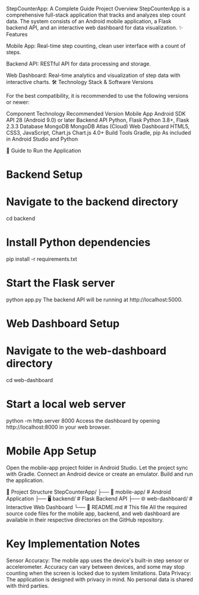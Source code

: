 StepCounterApp: A Complete Guide
Project Overview
StepCounterApp is a comprehensive full-stack application that tracks and analyzes step count data. The system consists of an Android mobile application, a Flask backend API, and an interactive web dashboard for data visualization.
✨ Features

Mobile App: Real-time step counting, clean user interface with a count of steps.

Backend API: RESTful API for data processing and storage.

Web Dashboard: Real-time analytics and visualization of step data with interactive charts.
🛠️ Technology Stack & Software Versions

For the best compatibility, it is recommended to use the following versions or newer:

Component	Technology	Recommended Version
Mobile App	Android SDK	API 28 (Android 9.0) or later
Backend API	Python, Flask	Python 3.8+, Flask 2.3.3
Database	MongoDB	MongoDB Atlas (Cloud)
Web Dashboard	HTML5, CSS3, JavaScript, Chart.js	Chart.js 4.0+
Build Tools	Gradle, pip	As included in Android Studio and Python

🚀 Guide to Run the Application

# Backend Setup

# Navigate to the backend directory
cd backend

# Install Python dependencies
pip install -r requirements.txt

# Start the Flask server
python app.py
The backend API will be running at http://localhost:5000.

# Web Dashboard Setup
# Navigate to the web-dashboard directory
cd web-dashboard

# Start a local web server
python -m http.server 8000
Access the dashboard by opening http://localhost:8000 in your web browser.

# Mobile App Setup

Open the mobile-app project folder in Android Studio.
Let the project sync with Gradle.
Connect an Android device or create an emulator.
Build and run the application.

📁 Project Structure
StepCounterApp/
├── 📱 mobile-app/          # Android Application
├── 🖥️ backend/            # Flask Backend API
├── 🌐 web-dashboard/       # Interactive Web Dashboard
└── 📄 README.md            # This file
All the required source code files for the mobile app, backend, and web dashboard are available in their respective directories on the GitHub repository.

# Key Implementation Notes
Sensor Accuracy: The mobile app uses the device's built-in step sensor or accelerometer. Accuracy can vary between devices, and some may stop counting when the screen is locked due to system limitations.
Data Privacy: The application is designed with privacy in mind. No personal data is shared with third parties.

